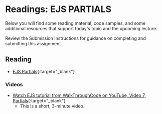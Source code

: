 # Readings: EJS PARTIALS

Below you will find some reading material, code samples, and some additional resources that support today's topic and the upcoming lecture.

Review the Submission Instructions for guidance on completing and submitting this assignment.

## Reading

- [EJS Partials](https://medium.com/@henslejoseph/ejs-partials-f6f102cb7433){:target="_blank"}
  
<!-- ## Additional Resources

PLACEHOLDER -->

### Videos

- [Watch EJS tutorial from WalkThroughCode on YouTube, Video 7, Partials](https://www.youtube.com/watch?v=3_xEEH4fTEk&t=0s&index=7&list=PL7sCSgsRZ-slYARh3YJIqPGZqtGVqZRGt){:target="_blank"}
  - This is a short, 3-minute video.

<!-- ### Bookmark/Skim

PLACEHOLDER -->
